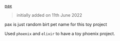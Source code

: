 [pax](../pax)
> initially added on 11th June 2022

pax is just random birt pet name for this toy project

Used `phoenix` and `elixir` to have a toy phoenix project.
